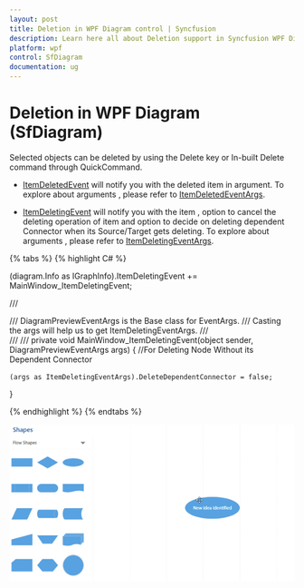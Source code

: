```yaml
---
layout: post
title: Deletion in WPF Diagram control | Syncfusion
description: Learn here all about Deletion support in Syncfusion WPF Diagram (SfDiagram) control, its elements and more.
platform: wpf
control: SfDiagram
documentation: ug
---
```


# Deletion in WPF Diagram (SfDiagram)

Selected objects can be deleted by using the Delete key or In-built Delete command through QuickCommand. 

* [ItemDeletedEvent](https://help.syncfusion.com/cr/wpf/Syncfusion.UI.Xaml.Diagram.IGraphInfo.html#Syncfusion_UI_Xaml_Diagram_IGraphInfo_ItemDeleted) will notify you with the deleted item in argument. To explore about arguments , please refer to [ItemDeletedEventArgs](https://help.syncfusion.com/cr/wpf/Syncfusion.UI.Xaml.Diagram.ItemDeletedEventArgs.html).

* [ItemDeletingEvent](https://help.syncfusion.com/cr/wpf/Syncfusion.UI.Xaml.Diagram.IGraphInfo.html#Syncfusion_UI_Xaml_Diagram_IGraphInfo_ItemDeletingEvent) will notify you with the item , option to cancel the deleting operation of item and option to decide on deleting dependent Connector when its Source/Target gets deleting. To explore about arguments , please refer to [ItemDeletingEventArgs](https://help.syncfusion.com/cr/wpf/Syncfusion.UI.Xaml.Diagram.ItemDeletingEventArgs.html).  

{% tabs %}
{% highlight C# %}

(diagram.Info as IGraphInfo).ItemDeletingEvent += MainWindow_ItemDeletingEvent;

/// <summary>
/// DiagramPreviewEventArgs is the Base class for EventArgs.
/// Casting the args will help us to get ItemDeletingEventArgs.
/// </summary>
/// <param name="sender"></param>
/// <param name="args"></param>
private void MainWindow_ItemDeletingEvent(object sender, DiagramPreviewEventArgs args)
{
    //For Deleting Node Without its Dependent Connector

    (args as ItemDeletingEventArgs).DeleteDependentConnector = false;
}
        
{% endhighlight %}
{% endtabs %}

![Deletion](Interaction_images/Delete.gif)
